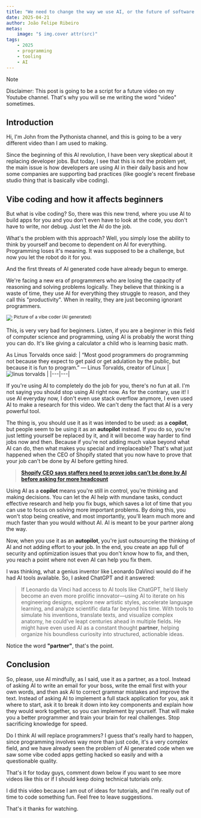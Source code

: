 ```yaml
---
title: "We need to change the way we use AI, or the future of software will be in danger"
date: 2025-04-21
author: João Felipe Ribeiro
metas:
    image: "$ img.cover attr(src)"
tags:
    - 2025
    - programming
    - tooling
    - AI
---
```

<!-- more -->
> [!NOTE]
> Disclaimer: This post is going to be a script for a future video on my Youtube channel. That's why you will se me writing the word "video" sometimes.

## Introduction
Hi, I'm John from the Pythonista channel, and this is going to be a very different video than I am used to making. 

Since the beginning of this AI revolution, I have been very skeptical about it replacing developer jobs. But today, I see that this is not the problem yet, the main issue is how developers are using AI in their daily basis and how some companies are supporting bad practices (like google's recent firebase studio thing that is basically vibe coding).

## Vibe coding and how it affects beginners
But what is vibe coding? So, there was this new trend, where you use AI to build apps for you and you don't even have to look at the code, you don't have to write, nor debug. Just let the AI do the job.

What's the problem with this approach? Well, you simply lose the ability to think by yourself and become to dependent on AI for everything. Programming loses it's meaning. It was supposed to be a challenge, but now you let the robot do it for you.

And the first threats of AI generated code have already begun to emerge.

We're facing a new era of programmers who are losing the capacity of reasoning and solving problems logically. They believe that thinking is a waste of time, they use AI for everything they struggle to reason, and they call this "productivity". When in reality, they are just becoming ignorant programmers.

<img src="/img/thumb.png">
<sup>Picture of a vibe coder (AI generated)</sup>

This, is very very bad for beginners. Listen, if you are a beginner in this field of computer science and programming, using AI is probably the worst thing you can do. It's like giving a calculator a child who is learning basic math.

As Linus Torvalds once said:
| “Most good programmers do programming not because they expect to get paid or get adulation by the public, but because it is fun to program.” — Linus Torvalds, creator of Linux  |  ![linus torvalds](https://cdn.facesofopensource.com/wp-content/uploads/2017/02/09202215/linus.faces22052.web_.jpg) |
|---|---|

If you're using AI to completely do the job for you, there's no fun at all. I'm not saying you should stop using AI right now. As for the contrary, use it! I use AI everyday now, I don't even use stack overflow anymore, I even used AI to make a research for this video. We can't deny the fact that AI is a very powerful tool.

The thing is, you should use it as it was intended to be used: as a **copilot**, but people seem to be using it as an **autopilot** instead. If you do so, you're just letting yourself be replaced by it, and it will become way harder to find jobs now and then. Because if you're not adding much value beyond what AI can do, then what makes you special and irreplaceable? That's what just happened when the CEO of Shopify stated that you now have to prove that your job can't be done by AI before getting hired.

> [**Shopify CEO says staffers need to prove jobs can’t be done by AI before asking for more headcount**](https://www.cnbc.com/2025/04/07/shopify-ceo-prove-ai-cant-do-jobs-before-asking-for-more-headcount.html)

Using AI as a **copilot** means you're still in control, you're thinking and making decisions. You can let the AI help with mundane tasks, conduct effective research and help you fix bugs, which saves a lot of time that you can use to focus on solving more important problems. By doing this, you won't stop being creative, and most importantly, you'll learn much more and much faster than you would without AI. AI is meant to be your partner along the way.

Now, when you use it as an **autopilot**, you're just outsourcing the thinking of AI and not adding effort to your job. In the end, you create an app full of security and optimization issues that you don't know how to fix, and then, you reach a point where not even AI can help you fix them.

I was thinking, what a genius inventor like Leonardo DaVinci would do if he had AI tools available. So, I asked ChatGPT and it answered:

> If Leonardo da Vinci had access to AI tools like ChatGPT, he’d likely become an even more prolific innovator—using AI to iterate on his engineering designs, explore new artistic styles, accelerate language learning, and analyze scientific data far beyond his time. With tools to simulate his inventions, translate texts, and visualize complex anatomy, he could’ve leapt centuries ahead in multiple fields. He might have even used AI as a constant thought **partner**, helping organize his boundless curiosity into structured, actionable ideas.

Notice the word **"partner"**, that's the point.

## Conclusion
So, please, use AI mindfully, as I said, use it as a partner, as a tool. Instead of asking AI to write an email for your boss, write the email first with your own words, and then ask AI to correct grammar mistakes and improve the text. Instead of asking AI to implement a full stack application for you, ask it where to start, ask it to break it down into key components and explain how they would work together, so you can implement by yourself. That will make you a better programmer and train your brain for real challenges. Stop sacrificing knowledge for speed.

Do I think AI will replace programmers? I guess that's really hard to happen, since programming involves way more than just code, it's a very complex field, and we have already seen the problem of AI generated code when we saw some vibe coded apps getting hacked so easily and with a questionable quality.

That's it for today guys, comment down below if you want to see more videos like this or if I should keep doing technical tutorials only.

I did this video because I am out of ideas for tutorials, and I'm really out of time to code something fun. Feel free to leave suggestions.

That's it thanks for watching.